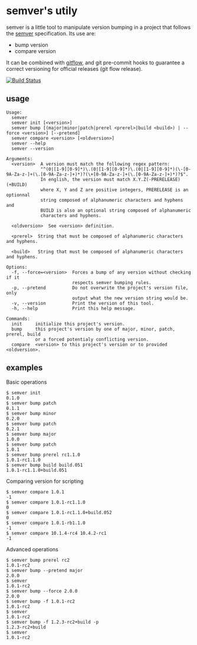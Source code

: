 semver's utily
==============

semver is a little tool to manipulate version bumping in a project that
follows the [semver] specification. Its use are:

  - bump version
  - compare version

It can be combined with [gitflow], and git pre-commit hooks to guarantee a
correct versioning for official releases (git flow release).

[semver]: https://github.com/mojombo/semver
[gitflow]: https://github.com/nvie/gitflow

[![Build Status](https://travis-ci.org/fsaintjacques/semver-tool.svg?branch=master)](https://travis-ci.org/fsaintjacques/semver-tool)

usage
-----

    Usage:
      semver
      semver init [<version>]
      semver bump [(major|minor|patch|prerel <prerel>|build <build>) | --force <version>] [--pretend]
      semver compare <version> [<oldversion>]
      semver --help
      semver --version

    Arguments:
      <version>  A version must match the following regex pattern:
                 "^(0|[1-9][0-9]*)\.(0|[1-9][0-9]*)\.(0|[1-9][0-9]*)(\-[0-9A-Za-z-]+(\.[0-9A-Za-z-]+)*)?(\+[0-9A-Za-z-]+(\.[0-9A-Za-z-]+)*)?$".
                 In english, the version must match X.Y.Z(-PRERELEASE)(+BUILD)
                 where X, Y and Z are positive integers, PRERELEASE is an optionnal
                 string composed of alphanumeric characters and hyphens and
                 BUILD is also an optional string composed of alphanumeric
                 characters and hyphens.

      <oldversion>  See <version> definition.

      <prerel>  String that must be composed of alphanumeric characters and hyphens.

      <build>   String that must be composed of alphanumeric characters and hyphens.

    Options:
      -f, --force=<version>  Forces a bump of any version without checking if it
                             respects semver bumping rules.
      -p, --pretend          Do not overwrite the project's version file, only
                             output what the new version string would be.
      -v, --version          Print the version of this tool.
      -h, --help             Print this help message.

    Commands:
      init     initialize this project's version.
      bump     this project's version by one of major, minor, patch, prerel, build
               or a forced potentialy conflicting version.
      compare  <version> to this project's version or to provided <oldversion>.

examples
--------

Basic operations

    $ semver init
    0.1.0
    $ semver bump patch
    0.1.1
    $ semver bump minor
    0.2.0
    $ semver bump patch
    0.2.1
    $ semver bump major
    1.0.0
    $ semver bump patch
    1.0.1
    $ semver bump prerel rc1.1.0
    1.0.1-rc1.1.0
    $ semver bump build build.051
    1.0.1-rc1.1.0+build.051

Comparing version for scripting

    $ semver compare 1.0.1
    -1
    $ semver compare 1.0.1-rc1.1.0
    0
    $ semver compare 1.0.1-rc1.1.0+build.052
    0
    $ semver compare 1.0.1-rb1.1.0
    -1
    $ semver compare 10.1.4-rc4 10.4.2-rc1
    -1

Advanced operations

    $ semver bump prerel rc2
    1.0.1-rc2
    $ semver bump --pretend major
    2.0.0
    $ semver
    1.0.1-rc2
    $ semver bump --force 2.0.0
    2.0.0
    $ semver bump -f 1.0.1-rc2
    1.0.1-rc2
    $ semver
    1.0.1-rc2
    $ semver bump -f 1.2.3-rc2+build -p
    1.2.3-rc2+build
    $ semver
    1.0.1-rc2
